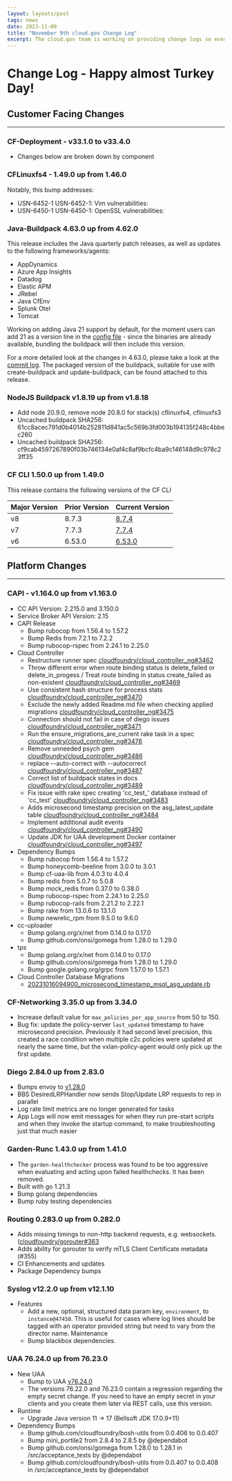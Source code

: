 ```yaml
---
layout: layouts/post
tags: news
date: 2023-11-09
title: "November 9th cloud.gov Change Log"
excerpt: The cloud.gov team is working on providing change logs so everyone can see new features and updates.
---
```


# Change Log - Happy almost Turkey Day!

## Customer Facing Changes
---

### CF-Deployment - v33.1.0 to v33.4.0

* Changes below are broken down by component

### CFLinuxfs4 - 1.49.0 up from 1.46.0

Notably, this bump addresses:

* USN-6452-1 USN-6452-1: Vim vulnerabilities:
* USN-6450-1 USN-6450-1: OpenSSL vulnerabilities:


### Java-Buildpack 4.63.0 up from 4.62.0

This release includes the Java quarterly patch releases, as well as updates to the following frameworks/agents:

* AppDynamics
* Azure App Insights
* Datadog
* Elastic APM
* JRebel
* Java CfEnv
* Splunk Otel
* Tomcat

Working on adding Java 21 support by default, for the moment users can add 21 as a version line in the [config file](https://github.com/cloudfoundry/java-buildpack/blob/main/config/open_jdk_jre.yml) - since the binaries are already available, bundling the buildpack will then include this version.

For a more detailed look at the changes in 4.63.0, please take a look at the [commit log](https://github.com/cloudfoundry/java-buildpack/compare/v4.62.0...v4.63.0). The packaged version of the buildpack, suitable for use with create-buildpack and update-buildpack, can be found attached to this release.


### NodeJS Buildpack v1.8.19 up from v1.8.18
* Add node 20.9.0, remove node 20.8.0 for stack(s) cflinuxfs4, cflinuxfs3
* Uncached buildpack SHA256: 61cc8acec791d0b4014b252811d841ac5c569b3fd003b194135f248c4bbec260
* Uncached buildpack SHA256: cf9cab4597267890f03b746134e0af4c8af9bcfc4ba9c146148d9c978c23ff35


### CF CLI  1.50.0 up from 1.49.0

This release contains the following versions of the CF CLI


| Major Version | Prior Version | Current Version |
| --------------|---------------|-----------------|
| v8 | 8.7.3 | [8.7.4](https://github.com/cloudfoundry/cli/releases/tag/v8.7.4) |
| v7 | 7.7.3 | [7.7.4](https://github.com/cloudfoundry/cli/releases/tag/v7.7.4) |
| v6 | 6.53.0 | [6.53.0](https://github.com/cloudfoundry/cli/releases/tag/v6.53.0) |



## Platform Changes
---


### CAPI - v1.164.0 up from v1.163.0


* CC API Version: 2.215.0 and 3.150.0
* Service Broker API Version: 2.15
* CAPI Release
  * Bump rubocop from 1.56.4 to 1.57.2
  * Bump Redis from 7.2.1 to 7.2.2
  * Bump rubocop-rspec from 2.24.1 to 2.25.0
* Cloud Controller
  * Restructure runner spec [cloudfoundry/cloud_controller_ng#3462](https://github.com/cloudfoundry/cloud_controller_ng/pull/3462)
  * Throw different error when route binding status is delete_failed or delete_in_progess / Treat route binding in status create_failed as non-existent [cloudfoundry/cloud_controller_ng#3469](https://github.com/cloudfoundry/cloud_controller_ng/pull/3469)
  * Use consistent hash structure for process stats [cloudfoundry/cloud_controller_ng#3470](https://github.com/cloudfoundry/cloud_controller_ng/pull/3470)
  * Exclude the newly added Readme.md file when checking applied migrations [cloudfoundry/cloud_controller_ng#3475](https://github.com/cloudfoundry/cloud_controller_ng/pull/3475)
  * Connection should not fail in case of diego issues [cloudfoundry/cloud_controller_ng#3471](https://github.com/cloudfoundry/cloud_controller_ng/pull/3471)
  * Run the ensure_migrations_are_current rake task in a spec [cloudfoundry/cloud_controller_ng#3476](https://github.com/cloudfoundry/cloud_controller_ng/pull/3476)
  * Remove unneeded psych gem [cloudfoundry/cloud_controller_ng#3486](https://github.com/cloudfoundry/cloud_controller_ng/pull/3486)
  * replace --auto-correct with --autocorrect [cloudfoundry/cloud_controller_ng#3487](https://github.com/cloudfoundry/cloud_controller_ng/pull/3487)
  * Correct list of buildpack states in docs [cloudfoundry/cloud_controller_ng#3489](https://github.com/cloudfoundry/cloud_controller_ng/pull/3489)
  * Fix issue with rake spec creating 'cc_test_' database instead of 'cc_test' [cloudfoundry/cloud_controller_ng#3483](https://github.com/cloudfoundry/cloud_controller_ng/pull/3483)
  * Adds microsecond timestamp precision on the asg_latest_update table [cloudfoundry/cloud_controller_ng#3484](https://github.com/cloudfoundry/cloud_controller_ng/pull/3484)
  * Implement additional audit events [cloudfoundry/cloud_controller_ng#3490](https://github.com/cloudfoundry/cloud_controller_ng/pull/3490)
  * Update JDK for UAA development Docker container [cloudfoundry/cloud_controller_ng#3497](https://github.com/cloudfoundry/cloud_controller_ng/pull/3497)
* Dependency Bumps
  * Bump rubocop from 1.56.4 to 1.57.2
  * Bump honeycomb-beeline from 3.0.0 to 3.0.1
  * Bump cf-uaa-lib from 4.0.3 to 4.0.4
  * Bump redis from 5.0.7 to 5.0.8
  * Bump mock_redis from 0.37.0 to 0.38.0
  * Bump rubocop-rspec from 2.24.1 to 2.25.0
  * Bump rubocop-rails from 2.21.2 to 2.22.1
  * Bump rake from 13.0.6 to 13.1.0
  * Bump newrelic_rpm from 9.5.0 to 9.6.0
* cc-uploader
  * Bump golang.org/x/net from 0.14.0 to 0.17.0
  * Bump github.com/onsi/gomega from 1.28.0 to 1.29.0
* tps
  * Bump golang.org/x/net from 0.14.0 to 0.17.0
  * Bump github.com/onsi/gomega from 1.28.0 to 1.29.0
  * Bump google.golang.org/grpc from 1.57.0 to 1.57.1
* Cloud Controller Database Migrations
  * [20231016094900_microsecond_timestamp_msql_asg_update.rb](https://github.com/cloudfoundry/cloud_controller_ng/blob/84832ff9ad9b8e261c4b5516d069701d7b165330/db/migrations/20231016094900_microsecond_timestamp_msql_asg_update.rb)



### CF-Networking 3.35.0 up from 3.34.0
* Increase default value for `max_policies_per_app_source` from 50 to 150. 
* Bug fix: update the policy-server `last_updated` timestamp to have microsecond precision. Previously it had second level precision, this created a race condition when multiple c2c policies were updated at nearly the same time, but the vxlan-policy-agent would only pick up the first update. 

### Diego 2.84.0 up from 2.83.0
* Bumps envoy to [v1.28.0](https://github.com/envoyproxy/envoy/releases/tag/v1.28.0)
* BBS DesiredLRPHandler now sends Stop/Update LRP requests to rep in parallel
* Log rate limit metrics are no longer generated for tasks
* App Logs will now emit messages for when they run pre-start scripts and when they invoke the startup command, to make troubleshooting just that much easier


### Garden-Runc 1.43.0 up from 1.41.0
* The `garden-healthchecker` process was found to be too aggressive when evaluating and acting upon failed healthchecks. It has been removed.
* Built with go 1.21.3
* Bump golang dependencies
* Bump ruby testing dependencies

### Routing 0.283.0 up from 0.282.0
* Adds missing timings to non-http backend requests, e.g. websockets. ([cloudfoundry/gorouter#363](https://github.com/cloudfoundry/gorouter/pull/363)
* Adds ability for gorouter to verify mTLS Client Certificate metadata (#355)
* CI Enhancements and updates
* Package Dependency bumps

### Syslog v12.2.0 up from v12.1.10
* Features
  * Add a new, optional, structured data param key, `environment`, to `instance@47450`. This is useful for cases where log lines should be tagged with an operator provided string but need to vary from the director name.
Maintenance
  * Bump blackbox dependencies.


### UAA 76.24.0 up from 76.23.0
* New UAA
  * Bump to UAA [v76.24.0](https://github.com/cloudfoundry/uaa/releases/tag/v76.24.0)
  * The versions 76.22.0 and 76.23.0 contain a regression regarding the empty secret change. If you need to have an empty secret in your clients and you create them later via REST calls, use this version.
* Runtime
  * Upgrade Java version 11 -> 17 (Bellsoft JDK 17.0.9+11)
* Dependency Bumps
  * Bump github.com/cloudfoundry/bosh-utils from 0.0.406 to 0.0.407
  * Bump mini_portile2 from 2.8.4 to 2.8.5 by @dependabot
  * Bump github.com/onsi/gomega from 1.28.0 to 1.28.1 in /src/acceptance_tests by @dependabot
  * Bump github.com/cloudfoundry/bosh-utils from 0.0.407 to 0.0.408 in /src/acceptance_tests by @dependabot


